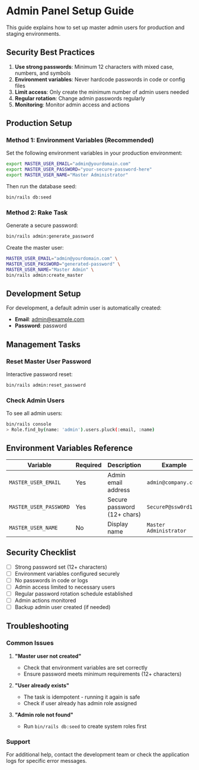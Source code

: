 # Admin Panel Setup Guide

This guide explains how to set up master admin users for production and staging
environments.

## Security Best Practices

1. **Use strong passwords**: Minimum 12 characters with mixed case, numbers, and
   symbols
2. **Environment variables**: Never hardcode passwords in code or config files
3. **Limit access**: Only create the minimum number of admin users needed
4. **Regular rotation**: Change admin passwords regularly
5. **Monitoring**: Monitor admin access and actions

## Production Setup

### Method 1: Environment Variables (Recommended)

Set the following environment variables in your production environment:

```bash
export MASTER_USER_EMAIL="admin@yourdomain.com"
export MASTER_USER_PASSWORD="your-secure-password-here"
export MASTER_USER_NAME="Master Administrator"
```

Then run the database seed:

```bash
bin/rails db:seed
```

### Method 2: Rake Task

Generate a secure password:

```bash
bin/rails admin:generate_password
```

Create the master user:

```bash
MASTER_USER_EMAIL="admin@yourdomain.com" \
MASTER_USER_PASSWORD="generated-password" \
MASTER_USER_NAME="Master Admin" \
bin/rails admin:create_master
```

## Development Setup

For development, a default admin user is automatically created:

- **Email**: admin@example.com
- **Password**: password

## Management Tasks

### Reset Master User Password

Interactive password reset:

```bash
bin/rails admin:reset_password
```

### Check Admin Users

To see all admin users:

```bash
bin/rails console
> Role.find_by(name: 'admin').users.pluck(:email, :name)
```

## Environment Variables Reference

| Variable               | Required | Description                 | Example                |
| ---------------------- | -------- | --------------------------- | ---------------------- |
| `MASTER_USER_EMAIL`    | Yes      | Admin email address         | `admin@company.com`    |
| `MASTER_USER_PASSWORD` | Yes      | Secure password (12+ chars) | `SecureP@ssw0rd123!`   |
| `MASTER_USER_NAME`     | No       | Display name                | `Master Administrator` |

## Security Checklist

- [ ] Strong password set (12+ characters)
- [ ] Environment variables configured securely
- [ ] No passwords in code or logs
- [ ] Admin access limited to necessary users
- [ ] Regular password rotation schedule established
- [ ] Admin actions monitored
- [ ] Backup admin user created (if needed)

## Troubleshooting

### Common Issues

1. **"Master user not created"**
   - Check that environment variables are set correctly
   - Ensure password meets minimum requirements (12+ characters)

2. **"User already exists"**
   - The task is idempotent - running it again is safe
   - Check if user already has admin role assigned

3. **"Admin role not found"**
   - Run `bin/rails db:seed` to create system roles first

### Support

For additional help, contact the development team or check the application logs
for specific error messages.
